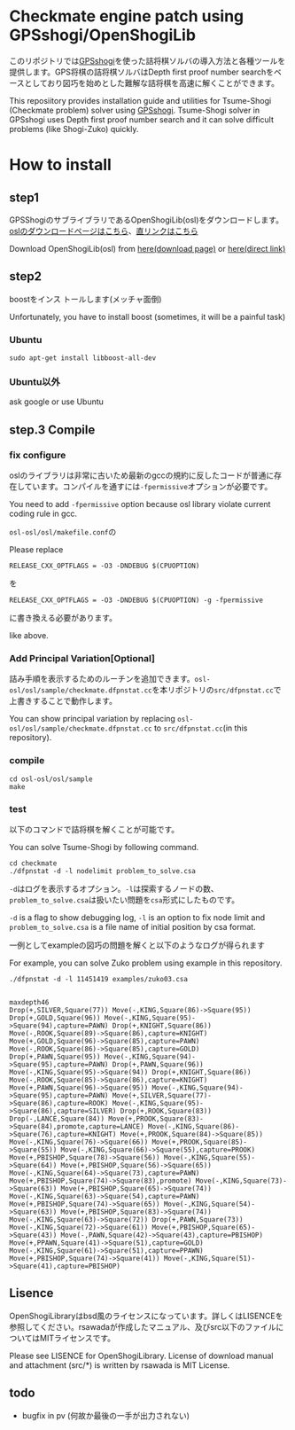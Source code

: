 # Checkmate engine patch using GPSshogi/OpenShogiLib

このリポジトリでは[GPSshogi](https://gps.tanaka.ecc.u-tokyo.ac.jp/gpsshogi/)を使った詰将棋ソルバの導入方法と各種ツールを提供します。GPS将棋の詰将棋ソルバはDepth first proof number searchをベースとしており図巧を始めとした難解な詰将棋を高速に解くことができます。

This reposiitory provides installation guide and utilities for Tsume-Shogi (Checkmate problem) solver using [GPSshogi](https://gps.tanaka.ecc.u-tokyo.ac.jp/gpsshogi/). Tsume-Shogi solver in GPSshogi uses Depth first proof number search and it can solve difficult problems (like Shogi-Zuko) quickly.

# How to install

## step1
GPSShogiのサブライブラリであるOpenShogiLib(osl)をダウンロードします。[oslのダウンロードページはこちら](https://gps.tanaka.ecc.u-tokyo.ac.jp/gpsshogi/index.php?%BB%C8%A4%A4%CA%FD)、[直リンクはこちら](http://gps.tanaka.ecc.u-tokyo.ac.jp/cgi-bin/viewvc.cgi/trunk/osl.tar.gz?view=tar)

Download OpenShogiLib(osl) from [here(download page)](https://gps.tanaka.ecc.u-tokyo.ac.jp/gpsshogi/index.php?%BB%C8%A4%A4%CA%FD) or [here(direct link)](http://gps.tanaka.ecc.u-tokyo.ac.jp/cgi-bin/viewvc.cgi/trunk/osl.tar.gz?view=tar)

## step2

boostをインス トールします(メッチャ面倒)

Unfortunately, you have to install boost (sometimes, it will be a painful task)

### Ubuntu

`sudo apt-get install libboost-all-dev`

### Ubuntu以外

ask google or use Ubuntu

## step.3 Compile

### fix configure

oslのライブラリは非常に古いため最新のgccの規約に反したコードが普通に存在しています。コンパイルを通すには`-fpermissive`オプションが必要です。

You need to add `-fpermissive` option because osl library violate current coding rule in gcc.


`osl-osl/osl/makefile.conf`の

Please replace

    RELEASE_CXX_OPTFLAGS = -O3 -DNDEBUG $(CPUOPTION)
を
    
	RELEASE_CXX_OPTFLAGS = -O3 -DNDEBUG $(CPUOPTION) -g -fpermissive

に書き換える必要があります。

like above.

### Add Principal Variation[Optional]

詰み手順を表示するためのルーチンを追加できます。`osl-osl/osl/sample/checkmate.dfpnstat.cc`を本リポジトリの`src/dfpnstat.cc`で上書きすることで動作します。

You can show principal variation by replacing `osl-osl/osl/sample/checkmate.dfpnstat.cc` to `src/dfpnstat.cc`(in this repository).

### compile


    cd osl-osl/osl/sample
	make


### test

以下のコマンドで詰将棋を解くことが可能です。

You can solve Tsume-Shogi by following command.

    cd checkmate
	./dfpnstat -d -l nodelimit problem_to_solve.csa

`-d`はログを表示するオプション。`-l`は探索するノードの数、`problem_to_solve.csa`は扱いたい問題を`csa`形式にしたものです。

`-d` is a flag to show debugging log, `-l` is an option to fix node limit and `problem_to_solve.csa` is a file name of initial position by csa format.

一例としてexampleの図巧の問題を解くと以下のようなログが得られます

For example, you can solve Zuko problem using example in this repository.

    ./dfpnstat -d -l 11451419 examples/zuko03.csa 


    maxdepth46
    Drop(+,SILVER,Square(77)) Move(-,KING,Square(86)->Square(95)) Drop(+,GOLD,Square(96)) Move(-,KING,Square(95)->Square(94),capture=PAWN) Drop(+,KNIGHT,Square(86)) Move(-,ROOK,Square(89)->Square(86),capture=KNIGHT) Move(+,GOLD,Square(96)->Square(85),capture=PAWN) Move(-,ROOK,Square(86)->Square(85),capture=GOLD) Drop(+,PAWN,Square(95)) Move(-,KING,Square(94)->Square(95),capture=PAWN) Drop(+,PAWN,Square(96)) Move(-,KING,Square(95)->Square(94)) Drop(+,KNIGHT,Square(86)) Move(-,ROOK,Square(85)->Square(86),capture=KNIGHT) Move(+,PAWN,Square(96)->Square(95)) Move(-,KING,Square(94)->Square(95),capture=PAWN) Move(+,SILVER,Square(77)->Square(86),capture=ROOK) Move(-,KING,Square(95)->Square(86),capture=SILVER) Drop(+,ROOK,Square(83)) Drop(-,LANCE,Square(84)) Move(+,PROOK,Square(83)->Square(84),promote,capture=LANCE) Move(-,KING,Square(86)->Square(76),capture=KNIGHT) Move(+,PROOK,Square(84)->Square(85)) Move(-,KING,Square(76)->Square(66)) Move(+,PROOK,Square(85)->Square(55)) Move(-,KING,Square(66)->Square(55),capture=PROOK) Move(+,PBISHOP,Square(78)->Square(56)) Move(-,KING,Square(55)->Square(64)) Move(+,PBISHOP,Square(56)->Square(65)) Move(-,KING,Square(64)->Square(73),capture=PAWN) Move(+,PBISHOP,Square(74)->Square(83),promote) Move(-,KING,Square(73)->Square(63)) Move(+,PBISHOP,Square(65)->Square(74)) Move(-,KING,Square(63)->Square(54),capture=PAWN) Move(+,PBISHOP,Square(74)->Square(65)) Move(-,KING,Square(54)->Square(63)) Move(+,PBISHOP,Square(83)->Square(74)) Move(-,KING,Square(63)->Square(72)) Drop(+,PAWN,Square(73)) Move(-,KING,Square(72)->Square(61)) Move(+,PBISHOP,Square(65)->Square(43)) Move(-,PAWN,Square(42)->Square(43),capture=PBISHOP) Move(+,PPAWN,Square(41)->Square(51),capture=GOLD) Move(-,KING,Square(61)->Square(51),capture=PPAWN) Move(+,PBISHOP,Square(74)->Square(41)) Move(-,KING,Square(51)->Square(41),capture=PBISHOP)


## Lisence

OpenShogiLibraryはbsd風のライセンスになっています。詳しくはLISENCEを参照してください。rsawadaが作成したマニュアル、及びsrc以下のファイルについてはMITライセンスです。

Please see LISENCE for OpenShogiLibrary. License of download manual and attachment (src/*) is written by rsawada is MIT License.

## todo

- bugfix in pv (何故か最後の一手が出力されない)
